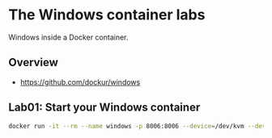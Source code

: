 # The Windows container labs

Windows inside a Docker container.

## Overview

- https://github.com/dockur/windows

## Lab01: Start your Windows container

```bash
docker run -it --rm --name windows -p 8006:8006 --device=/dev/kvm --device=/dev/net/tun --cap-add NET_ADMIN -v ${PWD:-.}/windows:/storage --stop-timeout 120 dockurr/windows
```
